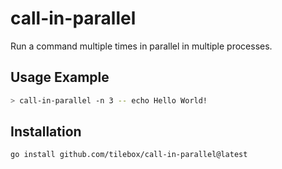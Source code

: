 # call-in-parallel

Run a command multiple times in parallel in multiple processes.

## Usage Example

```bash
> call-in-parallel -n 3 -- echo Hello World!
```

## Installation

```
go install github.com/tilebox/call-in-parallel@latest
```
